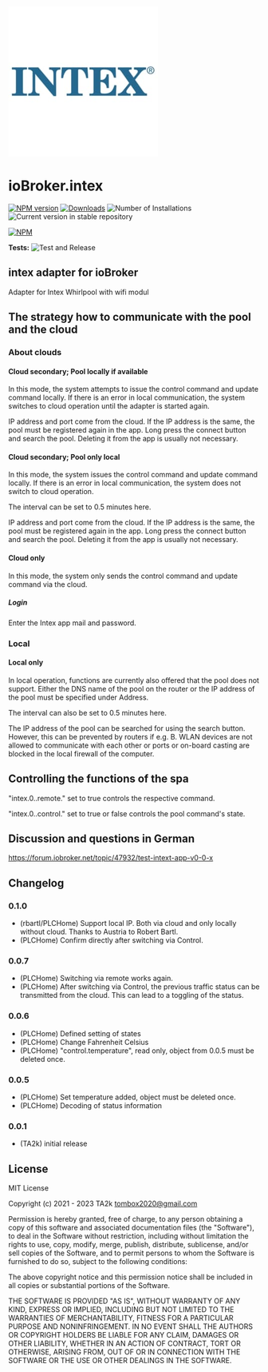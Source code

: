 ![Logo](admin/intex.png)
# ioBroker.intex

[![NPM version](https://img.shields.io/npm/v/iobroker.intex.svg)](https://www.npmjs.com/package/iobroker.intex)
[![Downloads](https://img.shields.io/npm/dm/iobroker.intex.svg)](https://www.npmjs.com/package/iobroker.intex)
![Number of Installations](https://iobroker.live/badges/intex-installed.svg)
![Current version in stable repository](https://iobroker.live/badges/intex-stable.svg)

[![NPM](https://nodei.co/npm/iobroker.intex.png?downloads=true)](https://nodei.co/npm/iobroker.intex/)

**Tests:** ![Test and Release](https://github.com/TA2k/ioBroker.intex/workflows/Test%20and%20Release/badge.svg)

## intex adapter for ioBroker

Adapter for Intex Whirlpool with wifi modul

## The strategy how to communicate with the pool and the cloud

### About clouds

#### Cloud secondary; Pool locally if available

In this mode, the system attempts to issue the control command and update command locally. If there is an error in local communication, the system switches to cloud operation until the adapter is started again.

IP address and port come from the cloud. If the IP address is the same, the pool must be registered again in the app. Long press the connect button and search the pool. Deleting it from the app is usually not necessary.

#### Cloud secondary; Pool only local

In this mode, the system issues the control command and update command locally. If there is an error in local communication, the system does not switch to cloud operation.

The interval can be set to 0.5 minutes here.

IP address and port come from the cloud. If the IP address is the same, the pool must be registered again in the app. Long press the connect button and search the pool. Deleting it from the app is usually not necessary.

#### Cloud only

In this mode, the system only sends the control command and update command via the cloud.


##### Login

Enter the Intex app mail and password.

### Local

#### Local only

In local operation, functions are currently also offered that the pool does not support. Either the DNS name of the pool on the router or the IP address of the pool must be specified under Address.

The interval can also be set to 0.5 minutes here.

The IP address of the pool can be searched for using the search button. However, this can be prevented by routers if e.g. B. WLAN devices are not allowed to communicate with each other or ports or on-board casting are blocked in the local firewall of the computer.

## Controlling the functions of the spa

"intex.0.<id>.remote.<command>" set to true controls the respective command.

"intex.0.<id>.control.<command>" set to true or false controls the pool command's state.



## Discussion and questions in German
https://forum.iobroker.net/topic/47932/test-intext-app-v0-0-x

## Changelog

### 0.1.0
* (rbartl/PLCHome) Support local IP. Both via cloud and only locally without cloud. Thanks to Austria to Robert Bartl.
* (PLCHome) Confirm directly after switching via Control.

### 0.0.7
* (PLCHome) Switching via remote works again.
* (PLCHome) After switching via Control, the previous traffic status can be transmitted from the cloud. This can lead to a toggling of the status.

### 0.0.6
* (PLCHome) Defined setting of states
* (PLCHome) Change Fahrenheit Celsius
* (PLCHome) "control.temperature", read only, object from 0.0.5 must be deleted once.

### 0.0.5
* (PLCHome) Set temperature added, object must be deleted once.
* (PLCHome) Decoding of status information

### 0.0.1
* (TA2k) initial release

## License
MIT License

Copyright (c) 2021 - 2023 TA2k <tombox2020@gmail.com>

Permission is hereby granted, free of charge, to any person obtaining a copy
of this software and associated documentation files (the "Software"), to deal
in the Software without restriction, including without limitation the rights
to use, copy, modify, merge, publish, distribute, sublicense, and/or sell
copies of the Software, and to permit persons to whom the Software is
furnished to do so, subject to the following conditions:

The above copyright notice and this permission notice shall be included in all
copies or substantial portions of the Software.

THE SOFTWARE IS PROVIDED "AS IS", WITHOUT WARRANTY OF ANY KIND, EXPRESS OR
IMPLIED, INCLUDING BUT NOT LIMITED TO THE WARRANTIES OF MERCHANTABILITY,
FITNESS FOR A PARTICULAR PURPOSE AND NONINFRINGEMENT. IN NO EVENT SHALL THE
AUTHORS OR COPYRIGHT HOLDERS BE LIABLE FOR ANY CLAIM, DAMAGES OR OTHER
LIABILITY, WHETHER IN AN ACTION OF CONTRACT, TORT OR OTHERWISE, ARISING FROM,
OUT OF OR IN CONNECTION WITH THE SOFTWARE OR THE USE OR OTHER DEALINGS IN THE
SOFTWARE.
